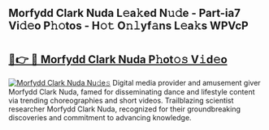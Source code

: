 ## Morfydd Clark Nuda L𝚎a𝚔ed N𝚞𝚍e - Part-ia7 Vi𝚍𝚎o P𝚑𝚘tos - H𝚘𝚝 O𝚗𝚕yf𝚊ns L𝚎a𝚔s WPVcP

# <h2><a href="http://kf3ycp.oniu.top/?m=Morfydd+Clark+Nuda">🔗👉 🔴 Morfydd Clark Nuda P𝚑ot𝚘𝚜 V𝚒d𝚎o</a></h2>

[![Morfydd Clark Nuda Nu𝚍e𝚜](https://i.imgur.com/0qMVB7G.gif)](http://kf3ycp.oniu.top/?m=Morfydd+Clark+Nuda)
Digital media provider and amusement giver Morfydd Clark Nuda, famed for disseminating dance and lifestyle content via trending choreographies and short videos. Trailblazing scientist researcher Morfydd Clark Nuda, recognized for their groundbreaking discoveries and commitment to advancing knowledge.  
